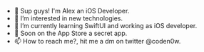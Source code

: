 - 👋 Sup guys! I'm Alex an iOS Developer.
- 👀 I’m interested in new technologies.
- 📱 I’m currently learning SwiftUI and working as iOS developer.
- 🚀 Soon on the App Store a secret app.
- 📫 How to reach me?, hit me a dm on twitter @coden0w.

<!---
coden0w/coden0w is a ✨ special ✨ repository because its `README.md` (this file) appears on your GitHub profile.
You can click the Preview link to take a look at your changes.
--->
